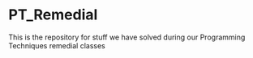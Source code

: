 # PT_Remedial
This is the repository for stuff we have solved during our Programming Techniques remedial classes
